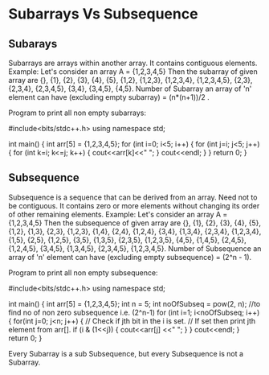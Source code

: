 # Subarrays Vs Subsequence

## Subarays

Subarrays are arrays within another array. 
It contains contiguous elements.
Example: Let's consider an array 
A = {1,2,3,4,5}
Then the subarray of given array are {}, {1}, {2}, {3}, {4}, {5}, {1,2}, {1,2,3}, {1,2,3,4}, {1,2,3,4,5}, {2,3}, {2,3,4}, {2,3,4,5}, {3,4}, {3,4,5}, {4,5}. 
Number of Subarray an array of 'n' element can have (excluding empty subarray) = (n*(n+1))/2 . 

Program to print all non empty subarrays:

#include<bits/stdc++.h>
using namespace std;

int main() {
    int arr[5] = {1,2,3,4,5};
    for (int i=0; i<5; i++) {
        for (int j=i; j<5; j++) {
            for (int k=i; k<=j; k++) {
                cout<<arr[k]<<" ";
            }
            cout<<endl;
        }
    }
    return 0;
}


## Subsequence

Subsequence is a sequence that can be derived from an array.
Need not to be contiguous.
It contains zero or more elements without changing its order of other remaining elements.
Example: Let's consider an array 
A = {1,2,3,4,5}
Then the subsequence of given array are {}, {1}, {2}, {3}, {4}, {5}, {1,2}, {1,3}, {2,3}, {1,2,3}, {1,4}, {2,4}, {1,2,4}, {3,4}, {1,3,4}, {2,3,4}, {1,2,3,4}, {1,5}, {2,5}, {1,2,5}, {3,5}, {1,3,5}, {2,3,5}, {1,2,3,5}, {4,5}, {1,4,5}, {2,4,5}, {1,2,4,5}, {3,4,5}, {1,3,4,5}, {2,3,4,5}, {1,2,3,4,5}.
Number of Subsequence an array of 'n' element can have (excluding empty subsequence) = (2^n - 1).

Program to print all non empty subsequence:

#include<bits/stdc++.h>
using namespace std;

int main() {
    int arr[5] = {1,2,3,4,5};
    int n = 5;
    int noOfSubseq = pow(2, n);  //to find no of non zero subsequence i.e. (2^n-1)
    for (int i=1; i<noOfSubseq; i++) {
        for(int j=0; j<n; j++) {
            // Check if jth bit in the i is set.
            // If set then print jth element from arr[].
            if (i & (1<<j)) {
                cout<<arr[j] <<" ";
            }
        }
        cout<<endl;
    }
    return 0;
}

Every Subarray is a sub Subsequence, but every Subsequence is not a Subarray.
